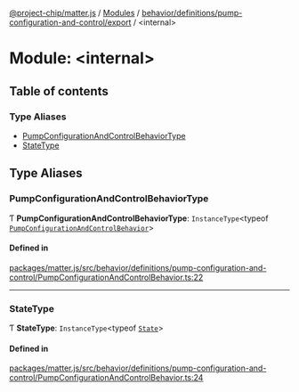 [@project-chip/matter.js](../README.md) / [Modules](../modules.md) / [behavior/definitions/pump-configuration-and-control/export](behavior_definitions_pump_configuration_and_control_export.md) / \<internal\>

# Module: \<internal\>

## Table of contents

### Type Aliases

- [PumpConfigurationAndControlBehaviorType](behavior_definitions_pump_configuration_and_control_export._internal_.md#pumpconfigurationandcontrolbehaviortype)
- [StateType](behavior_definitions_pump_configuration_and_control_export._internal_.md#statetype)

## Type Aliases

### PumpConfigurationAndControlBehaviorType

Ƭ **PumpConfigurationAndControlBehaviorType**: `InstanceType`\<typeof [`PumpConfigurationAndControlBehavior`](behavior_definitions_pump_configuration_and_control_export.md#pumpconfigurationandcontrolbehavior)\>

#### Defined in

[packages/matter.js/src/behavior/definitions/pump-configuration-and-control/PumpConfigurationAndControlBehavior.ts:22](https://github.com/project-chip/matter.js/blob/558e12c94a201592c28c7bc0743705360b3e5ca6/packages/matter.js/src/behavior/definitions/pump-configuration-and-control/PumpConfigurationAndControlBehavior.ts#L22)

___

### StateType

Ƭ **StateType**: `InstanceType`\<typeof [`State`](../classes/behavior_definitions_pump_configuration_and_control_export.PumpConfigurationAndControlServer.md#state-1)\>

#### Defined in

[packages/matter.js/src/behavior/definitions/pump-configuration-and-control/PumpConfigurationAndControlBehavior.ts:24](https://github.com/project-chip/matter.js/blob/558e12c94a201592c28c7bc0743705360b3e5ca6/packages/matter.js/src/behavior/definitions/pump-configuration-and-control/PumpConfigurationAndControlBehavior.ts#L24)
